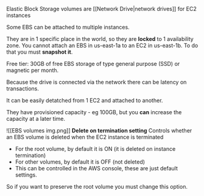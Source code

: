 Elastic Block Storage volumes are [[Network Drive|network drives]] for EC2 instances

Some EBS can be attached to multiple instances.

They are in 1 specific place in the world, so they are **locked** to 1 availability zone. You cannot attach an EBS in us-east-1a to an EC2 in us-east-1b. To do that you must **snapshot it**.

Free tier: 30GB of free EBS storage of type general purpose (SSD) or magnetic per month.

Because the drive is connected via the network there can be latency on transactions.

It can be easily detatched from 1 EC2 and attached to another.

They have provisioned capacity - eg 100GB, but you **can** increase the capacity at a later time.

![[EBS volumes img.png]]
**Delete on termination setting**
Controls whether an EBS volume is deleted when the EC2 instance is terminated
- For the root volume, by default it is ON (it is deleted on instance termination)
- For other volumes, by default it is OFF (not deleted)
- This can be controlled in the AWS console, these are just default settings.

So if you want to preserve the root volume you must change this option.